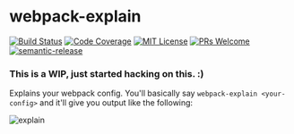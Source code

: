 # webpack-explain
[![Build Status](https://img.shields.io/travis/js-dxtools/webpack-explain.svg?style=flat-square)](https://travis-ci.org/js-dxtools/webpack-explain)
[![Code Coverage](https://img.shields.io/codecov/c/github/js-dxtools/webpack-explain.svg?style=flat-square)](https://codecov.io/github/js-dxtools/webpack-explain)
[![MIT License](https://img.shields.io/npm/l/webpack-explain.svg?style=flat-square)](http://opensource.org/licenses/MIT)
[![PRs Welcome](https://img.shields.io/badge/PRs-welcome-brightgreen.svg?style=flat-square)](http://makeapullrequest.com)
[![semantic-release](https://img.shields.io/badge/%20%20%F0%9F%93%A6%F0%9F%9A%80-semantic--release-e10079.svg?style=flat-square)](https://github.com/semantic-release/semantic-release)
<!--- [![version](https://img.shields.io/npm/v/webpack-explain.svg?style=flat-square)](http://npm.im/webpack-explain) --->
<!--- [![downloads](https://img.shields.io/npm/dm/webpack-explain.svg?style=flat-square)](http://npm-stat.com/charts.html?package=webpack-explain&from=2015-08-01) --->

### This is a WIP, just started hacking on this. :)

Explains your webpack config. You'll basically say `webpack-explain <your-config>` and it'll give you output like the following:

![explain](https://cloud.githubusercontent.com/assets/3755413/14936807/c1833918-0ef5-11e6-8473-20878728a5f3.png)


